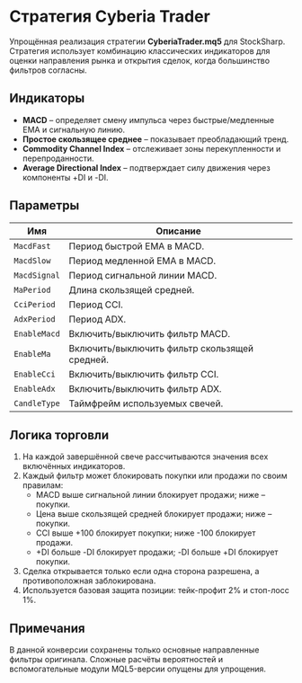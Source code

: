 # Стратегия Cyberia Trader

Упрощённая реализация стратегии **CyberiaTrader.mq5** для StockSharp. Стратегия использует комбинацию классических индикаторов для оценки направления рынка и открытия сделок, когда большинство фильтров согласны.

## Индикаторы

- **MACD** – определяет смену импульса через быстрые/медленные EMA и сигнальную линию.
- **Простое скользящее среднее** – показывает преобладающий тренд.
- **Commodity Channel Index** – отслеживает зоны перекупленности и перепроданности.
- **Average Directional Index** – подтверждает силу движения через компоненты +DI и -DI.

## Параметры

| Имя | Описание |
| --- | --- |
| `MacdFast` | Период быстрой EMA в MACD. |
| `MacdSlow` | Период медленной EMA в MACD. |
| `MacdSignal` | Период сигнальной линии MACD. |
| `MaPeriod` | Длина скользящей средней. |
| `CciPeriod` | Период CCI. |
| `AdxPeriod` | Период ADX. |
| `EnableMacd` | Включить/выключить фильтр MACD. |
| `EnableMa` | Включить/выключить фильтр скользящей средней. |
| `EnableCci` | Включить/выключить фильтр CCI. |
| `EnableAdx` | Включить/выключить фильтр ADX. |
| `CandleType` | Таймфрейм используемых свечей. |

## Логика торговли

1. На каждой завершённой свече рассчитываются значения всех включённых индикаторов.
2. Каждый фильтр может блокировать покупки или продажи по своим правилам:
   - MACD выше сигнальной линии блокирует продажи; ниже – покупки.
   - Цена выше скользящей средней блокирует продажи; ниже – покупки.
   - CCI выше +100 блокирует покупки; ниже -100 блокирует продажи.
   - +DI больше -DI блокирует продажи; -DI больше +DI блокирует покупки.
3. Сделка открывается только если одна сторона разрешена, а противоположная заблокирована.
4. Используется базовая защита позиции: тейк-профит 2% и стоп-лосс 1%.

## Примечания

В данной конверсии сохранены только основные направленные фильтры оригинала. Сложные расчёты вероятностей и вспомогательные модули MQL5-версии опущены для упрощения.

